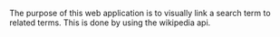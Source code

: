 The purpose of this web application is to visually link a search term to
related terms. This is done by using the wikipedia api.
